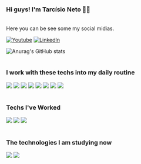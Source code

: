 ### Hi guys! I'm Tarcísio Neto 🖐🏻 
<br>
Here you can be see some my social midias.
<br>



[![Youtube](https://img.shields.io/badge/YouTube-FF0000?style=for-the-badge&logo=youtube&logoColor=white)](https://youtube.com/@queridodev)
[![LinkedIn](https://img.shields.io/badge/LinkedIn-0077B5?style=for-the-badge&logo=linkedin&logoColor=whit)](www.linkedin.com/in/tarcisio-neto)

![Anurag's GitHub stats](https://github-readme-stats.vercel.app/api?username=tarcisi0neto&show_icons=true&theme=tokyonight)

#
### I work with these techs into my daily routine

<div style="display: inline-block">
    <img src="https://img.shields.io/badge/TypeScript-007ACC?style=for-the-badge&logo=typescript&logoColor=white">
    <img src="	https://img.shields.io/badge/HTML5-E34F26?style=for-the-badge&logo=html5&logoColor=white">
    <img src="https://img.shields.io/badge/CSS3-1572B6?style=for-the-badge&logo=css3&logoColor=white">
    <img src="https://img.shields.io/badge/Sass-CC6699?style=for-the-badge&logo=sass&logoColor=white">
    <img src="https://img.shields.io/badge/JavaScript-F7DF1E?style=for-the-badge&logo=javascript&logoColor=black">
    <img src="https://img.shields.io/badge/Angular-DD0031?style=for-the-badge&logo=angular&logoColor=white">
    <img src="https://img.shields.io/badge/Material--UI-0081CB?style=for-the-badge&logo=material-ui&logoColor=white">
    <img src="https://img.shields.io/badge/Bootstrap-563D7C?style=for-the-badge&logo=bootstrap&logoColor=white">
</div> 

#

### Techs I've Worked
<div style="display: inline-block">
    <img src="https://img.shields.io/badge/React-20232A?style=for-the-badge&logo=react&logoColor=61DAF">
    <img src="https://img.shields.io/badge/Node.js-43853D?style=for-the-badge&logo=node.js&logoColor=white">
    <img src="https://img.shields.io/badge/Redux-593D88?style=for-the-badge&logo=redux&logoColor=white">
</div> 

#
### The technologies I am studying now
<div style="display: inline-block">
    <img src="https://img.shields.io/badge/Java-ED8B00?style=for-the-badge&logo=java&logoColor=white">
    <img src="https://img.shields.io/badge/Spring-6DB33F?style=for-the-badge&logo=spring&logoColor=white">
</div> 

